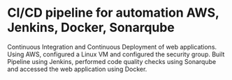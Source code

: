 # CI/CD pipeline for automation AWS, Jenkins, Docker, Sonarqube

Continuous Integration and Continuous Deployment of web applications.
Using AWS, configured a Linux VM and configured the security group.
Built Pipeline using Jenkins, performed code quality checks using Sonarqube and accessed the
web application using Docker.
